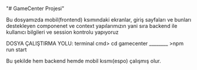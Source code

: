 "# GameCenter Projesi" 


Bu dosyamızda mobil(frontend) ksımındaki ekranlar, giriş sayfaları ve bunları destekleyen componenet ve context yapılarımızın yani sıra 
backend ile kullanıcı bilgileri ve session kontrolu yapıyoruz 

DOSYA ÇALIŞTIRMA YOLU:
terminal cmd> cd gamecenter  ________ >npm run start

Bu şekilde hem backend hemde mobil kısmı(espo) çalışmış olur.

